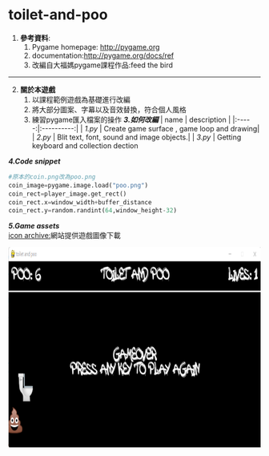 # toilet-and-poo

1. **參考資料**:
    1. Pygame homepage: http://pygame.org 
    2. documentation:http://pygame.org/docs/ref
    3. 改編自大福媽pygame課程作品:feed the bird
 ------
2. **關於本遊戲**
    1. 以課程範例遊戲為基礎進行改編
    2. 將大部分圖案、字幕以及音效替換，符合個人風格
    3. 練習pygame匯入檔案的操作
**_3.如何改編_**
| name | description |
|:-----:|:----------:|
| _1.py_ | Create game surface , game loop and drawing|
| _2.py_ | Blit text, font, sound and image objects.|
| _3.py_ | Getting keyboard and collection dection

**_4.Code snippet_**
```python
#原本的coin.png改為poo.png
coin_image=pygame.image.load("poo.png")
coin_rect=player_image.get_rect()
coin_rect.x=window_width+buffer_distance
coin_rect.y=random.randint(64,window_height-32)
```
**_5.Game assets_**<br>
[icon archive:](https://iconarchive.com/)網站提供遊戲圖像下載<br>

<img src="https://github.com/cheesecolonel/toilet-and-poo/blob/main/tandp.png" width="950" height="400" alt="2.py程式截圖"><br>

